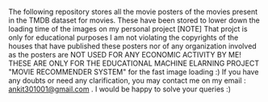The following repository stores all the movie posters of the movies present in the TMDB dataset for movies. These have been stored to lower down the loading time of the images on my personal project [NOTE] That projct is only for educational purposes I am not violating the copyrights of the houses that have published these posters nor of any organization involved as the posters are NOT USED FOR ANY ECONOMIC ACTIVITY BY ME! THESE ARE ONLY FOR THE EDUCATIONAL MACHINE ELARNING PROJECT "MOVIE RECOMMENDER SYSTEM" for the fast image loading :) If you have any doubts or need any clarification, you may contact me on my email : ankit301001@gmail.com . I would be happy to solve your queries :)